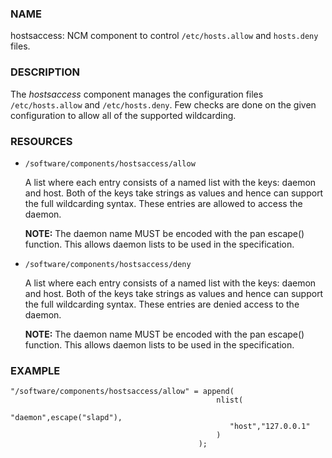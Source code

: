 
### NAME

hostsaccess: NCM component to control `/etc/hosts.allow` and `hosts.deny` files.

### DESCRIPTION

The _hostsaccess_ component manages the configuration files `/etc/hosts.allow`
and `/etc/hosts.deny`. Few checks are done on the given configuration to
allow all of the supported wildcarding.

### RESOURCES

- `/software/components/hostsaccess/allow`

    A list where each entry consists of a named list with the keys: daemon
    and host.  Both of the keys take strings as values and hence can
    support the full wildcarding syntax.  These entries are allowed to
    access the daemon.

    **NOTE:** The daemon name MUST be encoded with the pan escape()
    function. This allows daemon lists to be used in the specification.

- `/software/components/hostsaccess/deny`

    A list where each entry consists of a named list with the keys: daemon
    and host.  Both of the keys take strings as values and hence can
    support the full wildcarding syntax.  These entries are denied access
    to the daemon.

    **NOTE:** The daemon name MUST be encoded with the pan escape()
    function. This allows daemon lists to be used in the specification.

### EXAMPLE

    "/software/components/hostsaccess/allow" = append(
                                                  nlist(
                                                     "daemon",escape("slapd"),
                                                     "host","127.0.0.1"
                                                  )
                                              );
